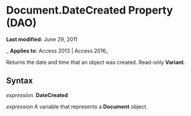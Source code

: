 
# Document.DateCreated Property (DAO)

 **Last modified:** June 29, 2011

 _ **Applies to:** Access 2013 | Access 2016_

 Returns the date and time that an object was created. Read-only **Variant**.


## Syntax

 _expression_. **DateCreated**

 _expression_ A variable that represents a **Document** object.

